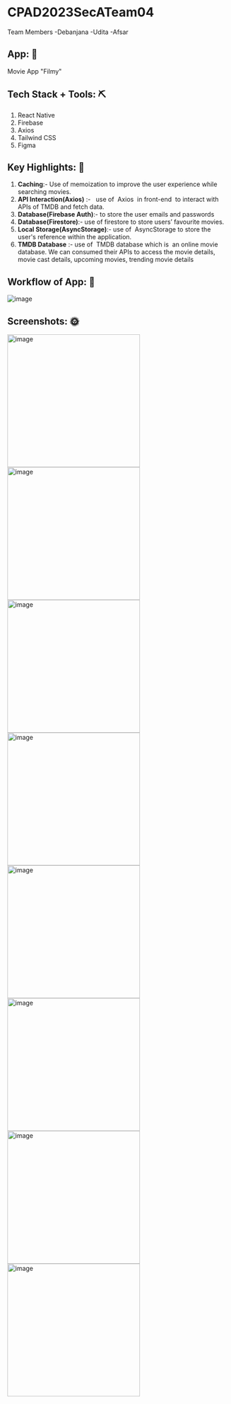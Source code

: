 # CPAD2023SecATeam04
Team Members
-Debanjana
-Udita
-Afsar

## App: 🎥
Movie App "Filmy"

## Tech Stack + Tools: ⛏️
1. React Native
2. Firebase
3. Axios
4. Tailwind CSS
5. Figma

## Key Highlights: 🔑
1. **Caching**:- Use of memoization to improve the user experience while searching movies.
2. **API Interaction(Axios)** :-   use of  Axios  in front-end  to interact with APIs of TMDB and fetch data.
3. **Database(Firebase Auth)**:- to store the user emails and passwords
4. **Database(Firestore)**:- use of firestore to store users’ favourite movies.
5. **Local Storage(AsyncStorage)**:- use of  AsyncStorage to store the user's reference within the application.
6. **TMDB Database** :- use of  TMDB database which is  an online movie database. We can consumed their APIs to access the movie details, movie cast details, upcoming movies, trending movie details

## Workflow of App: 🌝
![image](https://github.com/CPAD2023/CPAD2023SecATeam04/assets/42775082/b3bf3aea-011d-4d36-abe4-79b4b974f3f5)

## Screenshots: 🌞
<img src="https://github.com/CPAD2023/CPAD2023SecATeam04/assets/42775082/f83ba500-0305-47b9-8370-e07343890b79" alt="image" width="300"/>
<img src="https://github.com/CPAD2023/CPAD2023SecATeam04/assets/42775082/caa7d54b-5167-4780-a679-31310be69b10" alt="image" width="300"/>
<img src="https://github.com/CPAD2023/CPAD2023SecATeam04/assets/42775082/abd78359-a5c7-4949-8f94-16bae786deab" alt="image" width="300"/>
<img src="https://github.com/CPAD2023/CPAD2023SecATeam04/assets/42775082/94b1cd18-be6d-4d35-b9e3-2a1da97a30dc" alt="image" width="300"/>
<img src="https://github.com/CPAD2023/CPAD2023SecATeam04/assets/42775082/0f1cc9f7-ade5-4554-89e6-293e12980fae" alt="image" width="300"/>
<img src="https://github.com/CPAD2023/CPAD2023SecATeam04/assets/42775082/70474d2f-e864-4ac7-8e09-50a5295e7a88" alt="image" width="300"/>
<img src="https://github.com/CPAD2023/CPAD2023SecATeam04/assets/42775082/829e0081-8e4e-443f-82b5-b056ffcb6823" alt="image" width="300"/>
<img src="https://github.com/CPAD2023/CPAD2023SecATeam04/assets/42775082/eb96b01b-0c8a-4cb2-b69e-516a22398e4b" alt="image" width="300"/>



